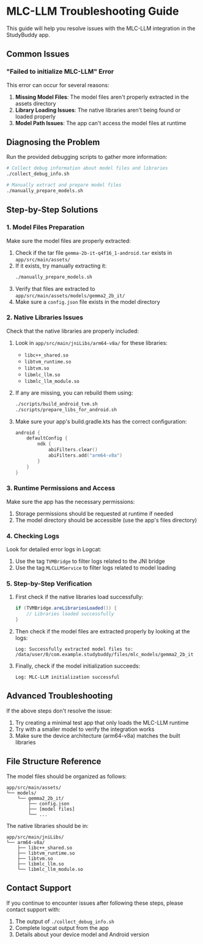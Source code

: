 # MLC-LLM Troubleshooting Guide

This guide will help you resolve issues with the MLC-LLM integration in the StudyBuddy app.

## Common Issues

### "Failed to initialize MLC-LLM" Error

This error can occur for several reasons:

1. **Missing Model Files**: The model files aren't properly extracted in the assets directory
2. **Library Loading Issues**: The native libraries aren't being found or loaded properly
3. **Model Path Issues**: The app can't access the model files at runtime

## Diagnosing the Problem

Run the provided debugging scripts to gather more information:

```bash
# Collect debug information about model files and libraries
./collect_debug_info.sh

# Manually extract and prepare model files
./manually_prepare_models.sh
```

## Step-by-Step Solutions

### 1. Model Files Preparation

Make sure the model files are properly extracted:

1. Check if the tar file `gemma-2b-it-q4f16_1-android.tar` exists in `app/src/main/assets/`
2. If it exists, try manually extracting it:
   ```bash
   ./manually_prepare_models.sh
   ```
3. Verify that files are extracted to `app/src/main/assets/models/gemma2_2b_it/`
4. Make sure a `config.json` file exists in the model directory

### 2. Native Libraries Issues

Check that the native libraries are properly included:

1. Look in `app/src/main/jniLibs/arm64-v8a/` for these libraries:
   - `libc++_shared.so`
   - `libtvm_runtime.so`
   - `libtvm.so`
   - `libmlc_llm.so`
   - `libmlc_llm_module.so`

2. If any are missing, you can rebuild them using:
   ```bash
   ./scripts/build_android_tvm.sh
   ./scripts/prepare_libs_for_android.sh
   ```

3. Make sure your app's build.gradle.kts has the correct configuration:
   ```kotlin
   android {
       defaultConfig {
           ndk {
               abiFilters.clear()
               abiFilters.add("arm64-v8a")
           }
       }
   }
   ```

### 3. Runtime Permissions and Access

Make sure the app has the necessary permissions:

1. Storage permissions should be requested at runtime if needed
2. The model directory should be accessible (use the app's files directory)

### 4. Checking Logs

Look for detailed error logs in Logcat:

1. Use the tag `TVMBridge` to filter logs related to the JNI bridge
2. Use the tag `MLCLLMService` to filter logs related to model loading

### 5. Step-by-Step Verification

1. First check if the native libraries load successfully:
   ```java
   if (TVMBridge.areLibrariesLoaded()) {
       // Libraries loaded successfully
   }
   ```

2. Then check if the model files are extracted properly by looking at the logs:
   ```
   Log: Successfully extracted model files to: /data/user/0/com.example.studybuddy/files/mlc_models/gemma2_2b_it
   ```

3. Finally, check if the model initialization succeeds:
   ```
   Log: MLC-LLM initialization successful
   ```

## Advanced Troubleshooting

If the above steps don't resolve the issue:

1. Try creating a minimal test app that only loads the MLC-LLM runtime
2. Try with a smaller model to verify the integration works
3. Make sure the device architecture (arm64-v8a) matches the built libraries

## File Structure Reference

The model files should be organized as follows:

```
app/src/main/assets/
└── models/
    └── gemma2_2b_it/
        ├── config.json
        ├── [model files]
        └── ...
```

The native libraries should be in:

```
app/src/main/jniLibs/
└── arm64-v8a/
    ├── libc++_shared.so
    ├── libtvm_runtime.so
    ├── libtvm.so
    ├── libmlc_llm.so
    └── libmlc_llm_module.so
```

## Contact Support

If you continue to encounter issues after following these steps, please contact support with:

1. The output of `./collect_debug_info.sh`
2. Complete logcat output from the app
3. Details about your device model and Android version 